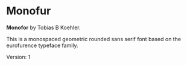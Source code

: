 # Monofur

**Monofor** by Tobias B Koehler.

This is a monospaced geometric rounded sans serif font based on the
eurofurence typeface family.

Version: 1

